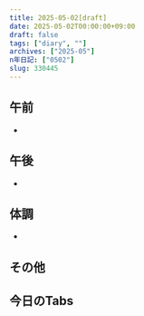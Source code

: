 ```yaml
---
title: 2025-05-02[draft]
date: 2025-05-02T00:00:00+09:00
draft: false
tags: ["diary", ""]
archives: ["2025-05"]
n年日記: ["0502"]
slug: 330445
---
```

## 午前
- 
## 午後
- 
## 体調
- 
## その他
## 今日のTabs